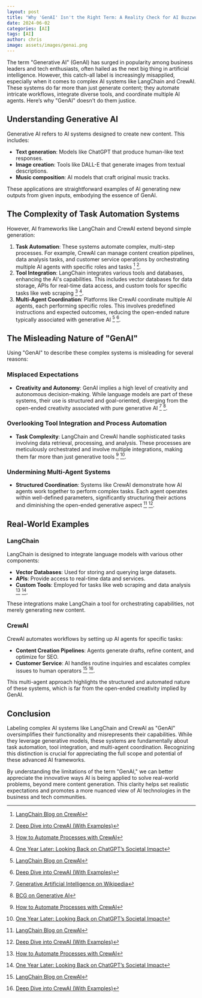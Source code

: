 ```yaml
---
layout: post
title: "Why 'GenAI' Isn't the Right Term: A Reality Check for AI Buzzword Enthusiasts"
date: 2024-06-02
categories: [AI]
tags: [AI]
author: chris
image: assets/images/genai.png 
---
```


The term "Generative AI" (GenAI) has surged in popularity among business leaders and tech enthusiasts, often hailed as the next big thing in artificial intelligence. However, this catch-all label is increasingly misapplied, especially when it comes to complex AI systems like LangChain and CrewAI. These systems do far more than just generate content; they automate intricate workflows, integrate diverse tools, and coordinate multiple AI agents. Here’s why "GenAI" doesn't do them justice.

## Understanding Generative AI

Generative AI refers to AI systems designed to create new content. This includes:

- **Text generation**: Models like ChatGPT that produce human-like text responses.
- **Image creation**: Tools like DALL-E that generate images from textual descriptions.
- **Music composition**: AI models that craft original music tracks.

These applications are straightforward examples of AI generating new outputs from given inputs, embodying the essence of GenAI.

## The Complexity of Task Automation Systems

However, AI frameworks like LangChain and CrewAI extend beyond simple generation:

1. **Task Automation**: These systems automate complex, multi-step processes. For example, CrewAI can manage content creation pipelines, data analysis tasks, and customer service operations by orchestrating multiple AI agents with specific roles and tasks [^1] [^2].
2. **Tool Integration**: LangChain integrates various tools and databases, enhancing the AI's capabilities. This includes vector databases for data storage, APIs for real-time data access, and custom tools for specific tasks like web scraping [^3] [^4].
3. **Multi-Agent Coordination**: Platforms like CrewAI coordinate multiple AI agents, each performing specific roles. This involves predefined instructions and expected outcomes, reducing the open-ended nature typically associated with generative AI [^1] [^2].

## The Misleading Nature of "GenAI"

Using "GenAI" to describe these complex systems is misleading for several reasons:

### Misplaced Expectations

- **Creativity and Autonomy**: GenAI implies a high level of creativity and autonomous decision-making. While language models are part of these systems, their use is structured and goal-oriented, diverging from the open-ended creativity associated with pure generative AI [^5] [^6].

### Overlooking Tool Integration and Process Automation

- **Task Complexity**: LangChain and CrewAI handle sophisticated tasks involving data retrieval, processing, and analysis. These processes are meticulously orchestrated and involve multiple integrations, making them far more than just generative tools [^3] [^4].

### Undermining Multi-Agent Systems

- **Structured Coordination**: Systems like CrewAI demonstrate how AI agents work together to perform complex tasks. Each agent operates within well-defined parameters, significantly structuring their actions and diminishing the open-ended generative aspect [^1] [^2].

## Real-World Examples

### LangChain

LangChain is designed to integrate language models with various other components:

- **Vector Databases**: Used for storing and querying large datasets.
- **APIs**: Provide access to real-time data and services.
- **Custom Tools**: Employed for tasks like web scraping and data analysis [^3] [^4].

These integrations make LangChain a tool for orchestrating capabilities, not merely generating new content.

### CrewAI

CrewAI automates workflows by setting up AI agents for specific tasks:

- **Content Creation Pipelines**: Agents generate drafts, refine content, and optimize for SEO.
- **Customer Service**: AI handles routine inquiries and escalates complex issues to human operators [^1] [^2].

This multi-agent approach highlights the structured and automated nature of these systems, which is far from the open-ended creativity implied by GenAI.

## Conclusion

Labeling complex AI systems like LangChain and CrewAI as "GenAI" oversimplifies their functionality and misrepresents their capabilities. While they leverage generative models, these systems are fundamentally about task automation, tool integration, and multi-agent coordination. Recognizing this distinction is crucial for appreciating the full scope and potential of these advanced AI frameworks.

By understanding the limitations of the term "GenAI," we can better appreciate the innovative ways AI is being applied to solve real-world problems, beyond mere content generation. This clarity helps set realistic expectations and promotes a more nuanced view of AI technologies in the business and tech communities.

[^1]: [LangChain Blog on CrewAI](https://blog.langchain.dev/crewai-unleashed-future-of-ai-agent-teams)
[^2]: [Deep Dive into CrewAI (With Examples)](https://blog.composio.dev/deep-dive-into-crewai)
[^3]: [How to Automate Processes with CrewAI](https://dev.to/how-to-automate-processes-with-crewai)
[^4]: [One Year Later: Looking Back on ChatGPT’s Societal Impact](https://leading.business.columbia.edu/articles/insights/one-year-later-looking-back-chatgpts-societal-impact)
[^5]: [Generative Artificial Intelligence on Wikipedia](https://en.wikipedia.org/wiki/Generative_artificial_intelligence)
[^6]: [BCG on Generative AI](https://www.bcg.com/publications/2023/turning-genai-magic-into-business-impact)
